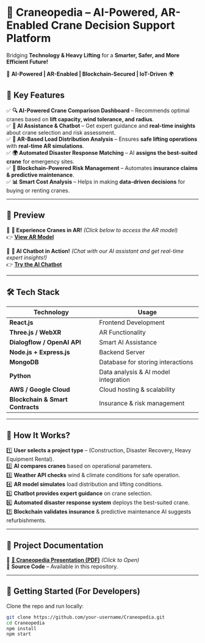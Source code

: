 # 🚀 Craneopedia – AI-Powered, AR-Enabled Crane Decision Support Platform  

Bridging **Technology & Heavy Lifting** for a **Smarter, Safer, and More Efficient Future!**  

🦾 **AI-Powered | AR-Enabled | Blockchain-Secured | IoT-Driven** 🌍  

## 🌟 Key Features  

✅ **🔍 AI-Powered Crane Comparison Dashboard** – Recommends optimal cranes based on **lift capacity, wind tolerance, and radius**.  
✅ **🧠 AI Assistance & Chatbot** – Get expert guidance and **real-time insights** about crane selection and risk assessment.  
✅ **🦾 AR-Based Load Distribution Analysis** – Ensures **safe lifting operations** with **real-time AR simulations**.  
✅ **🌍 Automated Disaster Response Matching** – AI **assigns the best-suited crane** for emergency sites.  
✅ **🔗 Blockchain-Powered Risk Management** – Automates **insurance claims & predictive maintenance**.  
✅ **📊 Smart Cost Analysis** – Helps in making **data-driven decisions** for buying or renting cranes.  

---

## 📸 Preview  

🎥 **🚀 Experience Cranes in AR!** *(Click below to access the AR model)*  
👉 **[View AR Model](https://crane-o-pedia.vercel.app/)**  

🤖 **🧠 AI Chatbot in Action!** *(Chat with our AI assistant and get real-time expert insights!)*  
👉 **[Try the AI Chatbot](https://your-ai-chatbot-url.com)**  

---

## 🛠️ Tech Stack  

| Technology | Usage |
|------------|--------|
| **React.js** | Frontend Development |
| **Three.js / WebXR** | AR Functionality |
| **Dialogflow / OpenAI API** | Smart AI Assistance |
| **Node.js + Express.js** | Backend Server |
| **MongoDB** | Database for storing interactions |
| **Python** | Data analysis & AI model integration |
| **AWS / Google Cloud** | Cloud hosting & scalability |
| **Blockchain & Smart Contracts** | Insurance & risk management |

---

## 📖 How It Works?  

1️⃣ **User selects a project type** – (Construction, Disaster Recovery, Heavy Equipment Rental).  
2️⃣ **AI compares cranes** based on operational parameters.  
3️⃣ **Weather API checks** wind & climate conditions for safe operation.  
4️⃣ **AR model simulates** load distribution and lifting conditions.  
5️⃣ **Chatbot provides expert guidance** on crane selection.  
6️⃣ **Automated disaster response system** deploys the best-suited crane.  
7️⃣ **Blockchain validates insurance** & predictive maintenance AI suggests refurbishments.  

---

## 📂 Project Documentation  

📄 **[📘 Craneopedia Presentation (PDF)](Docs/Craneopedia_Presentation.pdf)** *(Click to Open)*  
📁 **Source Code** – Available in this repository.  

---

## 🚀 Getting Started (For Developers)  

Clone the repo and run locally:  
```sh
git clone https://github.com/your-username/Craneopedia.git
cd Craneopedia
npm install
npm start
